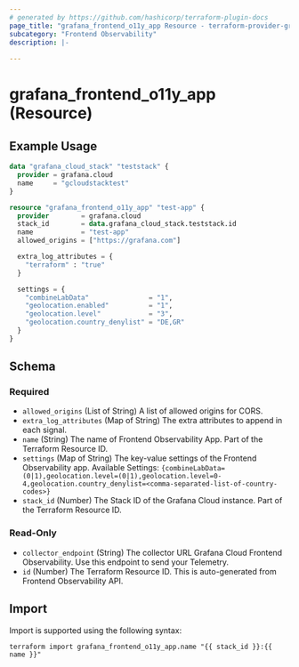 ```yaml
---
# generated by https://github.com/hashicorp/terraform-plugin-docs
page_title: "grafana_frontend_o11y_app Resource - terraform-provider-grafana"
subcategory: "Frontend Observability"
description: |-
  
---
```


# grafana_frontend_o11y_app (Resource)



## Example Usage

```terraform
data "grafana_cloud_stack" "teststack" {
  provider = grafana.cloud
  name     = "gcloudstacktest"
}

resource "grafana_frontend_o11y_app" "test-app" {
  provider        = grafana.cloud
  stack_id        = data.grafana_cloud_stack.teststack.id
  name            = "test-app"
  allowed_origins = ["https://grafana.com"]

  extra_log_attributes = {
    "terraform" : "true"
  }

  settings = {
    "combineLabData"               = "1",
    "geolocation.enabled"          = "1",
    "geolocation.level"            = "3",
    "geolocation.country_denylist" = "DE,GR"
  }
}
```

<!-- schema generated by tfplugindocs -->
## Schema

### Required

- `allowed_origins` (List of String) A list of allowed origins for CORS.
- `extra_log_attributes` (Map of String) The extra attributes to append in each signal.
- `name` (String) The name of Frontend Observability App. Part of the Terraform Resource ID.
- `settings` (Map of String) The key-value settings of the Frontend Observability app. Available Settings: `{combineLabData=(0|1),geolocation.level=(0|1),geolocation.level=0-4,geolocation.country_denylist=<comma-separated-list-of-country-codes>}`
- `stack_id` (Number) The Stack ID of the Grafana Cloud instance. Part of the Terraform Resource ID.

### Read-Only

- `collector_endpoint` (String) The collector URL Grafana Cloud Frontend Observability. Use this endpoint to send your Telemetry.
- `id` (Number) The Terraform Resource ID. This is auto-generated from Frontend Observability API.

## Import

Import is supported using the following syntax:

```shell
terraform import grafana_frontend_o11y_app.name "{{ stack_id }}:{{ name }}"
```
